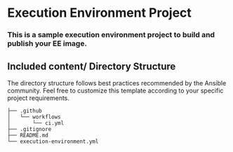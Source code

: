 # Execution Environment Project

### This is a sample execution environment project to build and publish your EE image.

## Included content/ Directory Structure

The directory structure follows best practices recommended by the Ansible community. Feel free to customize this template according to your specific project requirements.

```
├── .github
│   └── workflows
│       └── ci.yml
├── .gitignore
├── README.md
└── execution-environment.yml
```
